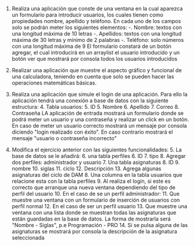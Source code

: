 1. Realiza una aplicación que conste de una ventana en la cual aparezca un formulario para introducir usuarios, los cuales tienen como propiedades nombre, apellido y teléfono. En cada uno de los campos solo se podrán meter los siguientes elementos:
	-. Nombre: textos con una longitud máxima de 10 letras
	-. Apellidos: textos con una longitud máxima de 30 letras y mínimo de 2 palabras
	-. Teléfono: solo números con una longitud máxima de 9
El formulario constará de un botón agregar, el cual introducirá en un arraylist el usuario introducido y un botón ver que mostrará por consola todos los usuarios introducidos

2. Realizar una aplicación que muestre el aspecto gráfico y funcional de una calculadora, teniendo en cuenta que solo se pueden hacer las operaciones matemáticas básicas. 
3. Realiza una aplicación que simule el login de una aplicación. Para ello la aplicación tendrá una conexión a base de datos con la siguiente estructura:
	4. Tabla usuarios: 
		5. ID
		5. Nombre
		6. Apellido
		7. Correo
		8. Contraseña
LA aplicación de entrada mostrará un formulario donde se podrá meter un usuario y una contraseña y realizar un click en un botón. En caso de meter un usuario correcto mostrará un mensaje por consola diciendo "login realizado con éxito". En caso contrario mostrará el mensaje "usuario o contraseña incorrecto"
4. Modifica el ejercicio anterior con las siguientes funcionalidades:
	5. La base de datos se le añadirá:
		6. una tabla perfiles
			6. ID
			7. tipo
			8. Agregar dos perfiles: administrador y usuario
		7. Una tabla asignaturas
			8. ID
			9. nombre
			10. siglas
			11. ciclo
			12. Descripción
			13. Agrega algunas asignaturas del ciclo de DAM
		8. Una columna en la tabla usuarios que relacione esta con la tabla perfiles
	9.  Al realiza el login, si este es correcto que arranque una nueva ventana dependiendo del tipo de perfil del usuario
		10.  En el caso de se un perfil administrador:
			11.  Que muestre una ventana con un formulario de inserción de usuarios con perfil normal
		12.  En el caso de ser un perfil usuario
			13.  Que muestre una ventana con una lista donde se muestran todas las asignaturas que están guardadas en la base de datos. La forma de mostrarla será "Nombre - Siglas", p.e Programación - PRO
			14.  Si se pulsa alguna de las asignaturas se mostrará por consola la descripción de la asignatura seleccionada